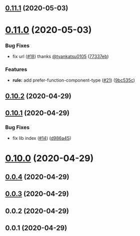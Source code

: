 ## [0.11.1](https://github.com/tyankatsu0105/eslint-plugin/compare/v0.10.3...v0.11.1) (2020-05-03)



# [0.11.0](https://github.com/tyankatsu0105/eslint-plugin/compare/v0.10.2...v0.11.0) (2020-05-03)


### Bug Fixes

* fix url ([#18](https://github.com/tyankatsu0105/eslint-plugin/issues/18)) thanks [@tyankatsu0105](https://github.com/tyankatsu0105) ([77337eb](https://github.com/tyankatsu0105/eslint-plugin/commit/77337eb09a6cb9232b0914af98a88f93f412e9f8))


### Features

* **rule:** add prefer-function-component-type ([#21](https://github.com/tyankatsu0105/eslint-plugin/issues/21)) ([9bc535c](https://github.com/tyankatsu0105/eslint-plugin/commit/9bc535c8331c5a9f3d4492d94d4a61d3d4cf61bc))



## [0.10.2](https://github.com/tyankatsu0105/eslint-plugin/compare/v0.10.1...v0.10.2) (2020-04-29)



## [0.10.1](https://github.com/tyankatsu0105/eslint-plugin/compare/v0.10.0...v0.10.1) (2020-04-29)


### Bug Fixes

* fix lib index ([#14](https://github.com/tyankatsu0105/eslint-plugin/issues/14)) ([d986a45](https://github.com/tyankatsu0105/eslint-plugin/commit/d986a45a4a8a2359c90e2a458bf0bb5ddf096fff))



# [0.10.0](https://github.com/tyankatsu0105/eslint-plugin/compare/v0.0.4...v0.10.0) (2020-04-29)



## [0.0.4](https://github.com/tyankatsu0105/eslint-plugin-with-typescript/compare/v0.0.3...v0.0.4) (2020-04-29)



## [0.0.3](https://github.com/tyankatsu0105/eslint-plugin-with-typescript/compare/v0.0.2...v0.0.3) (2020-04-29)



## 0.0.2 (2020-04-29)

## 0.0.1 (2020-04-29)
